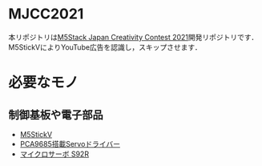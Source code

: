 # MJCC2021
本リポジトリは[M5Stack Japan Creativity Contest 2021](https://info.switch-science.com/m5stack-creativity-contest-2021)開発リポジトリです．
M5StickVによりYouTube広告を認識し，スキップさせます．

# 必要なモノ
## 制御基板や電子部品
 * [M5StickV](https://ssci.to/6651)
 * [PCA9685搭載Servoドライバー](https://amazon.co.jp/dp/B010DNO4X2)
 * [マイクロサーボ S92R](https://akizukidenshi.com/catalog/g/gM-08914/)
